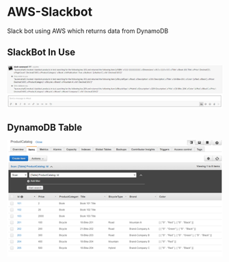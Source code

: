 # AWS-Slackbot
Slack bot using AWS which returns data from DynamoDB

## SlackBot In Use
![DynamoDB Image](/slackbot-chat.png)

## DynamoDB Table
![DynamoDB Table](/dynamo-db-slackbot.png)
